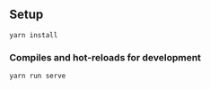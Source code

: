 
## Setup

```
yarn install
```

### Compiles and hot-reloads for development

```
yarn run serve
```

